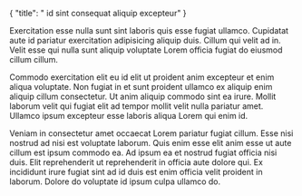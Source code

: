{
  "title": " id sint consequat aliquip excepteur"
}

Exercitation esse nulla sunt sint laboris quis esse fugiat ullamco. Cupidatat aute id pariatur exercitation adipisicing aliquip duis. Cillum qui velit ad in. Velit esse qui nulla sunt aliquip voluptate Lorem officia fugiat do eiusmod cillum cillum.

Commodo exercitation elit eu id elit ut proident anim excepteur et enim aliqua voluptate. Non fugiat in et sunt proident ullamco ex aliquip enim aliquip cillum consectetur. Ut anim aliquip commodo sint ea irure. Mollit laborum velit qui fugiat elit ad tempor mollit velit nulla pariatur amet. Ullamco ipsum excepteur esse laboris aliqua Lorem qui enim id.

Veniam in consectetur amet occaecat Lorem pariatur fugiat cillum. Esse nisi nostrud ad nisi est voluptate laborum. Quis enim esse elit anim esse ut aute cillum est ipsum commodo ea. Ad ipsum ea et nostrud fugiat officia nisi duis. Elit reprehenderit ut reprehenderit in officia aute dolore qui. Ex incididunt irure fugiat sint ad id duis est enim officia velit proident in laborum. Dolore do voluptate id ipsum culpa ullamco do.